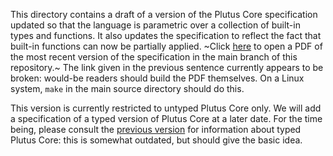 This directory contains a draft of a version of the Plutus Core specification
updated so that the language is parametric over a collection of built-in types
and functions.  It also updates the specification to reflect the fact that
built-in functions can now be partially applied.  ~Click
[here](https://ci.iog.io/job/input-output-hk-plutus/master/x86_64-linux.packages.plutus-core-spec/latest/download/1)
to open a PDF of the most recent version of the specification in the main branch
of this repository.~  The link given in the previous sentence currently appears to be broken: would-be readers should build the PDF themselves.  On a Linux system, `make` in the main source directory should do this.

This version is currently restricted to untyped Plutus Core only. We will add a
specification of a typed version of Plutus Core at a later date.  For the time
being, please consult the [previous version](../plutus-core-spec-old) for
information about typed Plutus Core: this is somewhat outdated, but should give
the basic idea.
